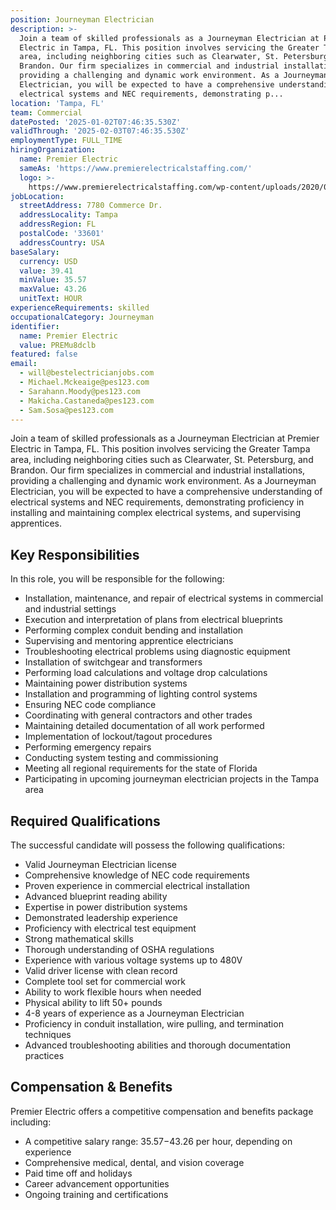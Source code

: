 ```yaml
---
position: Journeyman Electrician
description: >-
  Join a team of skilled professionals as a Journeyman Electrician at Premier
  Electric in Tampa, FL. This position involves servicing the Greater Tampa
  area, including neighboring cities such as Clearwater, St. Petersburg, and
  Brandon. Our firm specializes in commercial and industrial installations,
  providing a challenging and dynamic work environment. As a Journeyman
  Electrician, you will be expected to have a comprehensive understanding of
  electrical systems and NEC requirements, demonstrating p...
location: 'Tampa, FL'
team: Commercial
datePosted: '2025-01-02T07:46:35.530Z'
validThrough: '2025-02-03T07:46:35.530Z'
employmentType: FULL_TIME
hiringOrganization:
  name: Premier Electric
  sameAs: 'https://www.premierelectricalstaffing.com/'
  logo: >-
    https://www.premierelectricalstaffing.com/wp-content/uploads/2020/05/Premier-Electrical-Staffing-logo.png
jobLocation:
  streetAddress: 7780 Commerce Dr.
  addressLocality: Tampa
  addressRegion: FL
  postalCode: '33601'
  addressCountry: USA
baseSalary:
  currency: USD
  value: 39.41
  minValue: 35.57
  maxValue: 43.26
  unitText: HOUR
experienceRequirements: skilled
occupationalCategory: Journeyman
identifier:
  name: Premier Electric
  value: PREMu8dclb
featured: false
email:
  - will@bestelectricianjobs.com
  - Michael.Mckeaige@pes123.com
  - Sarahann.Moody@pes123.com
  - Makicha.Castaneda@pes123.com
  - Sam.Sosa@pes123.com
---
```




Join a team of skilled professionals as a Journeyman Electrician at Premier Electric in Tampa, FL. This position involves servicing the Greater Tampa area, including neighboring cities such as Clearwater, St. Petersburg, and Brandon. Our firm specializes in commercial and industrial installations, providing a challenging and dynamic work environment. As a Journeyman Electrician, you will be expected to have a comprehensive understanding of electrical systems and NEC requirements, demonstrating proficiency in installing and maintaining complex electrical systems, and supervising apprentices. 

## Key Responsibilities
In this role, you will be responsible for the following:
- Installation, maintenance, and repair of electrical systems in commercial and industrial settings
- Execution and interpretation of plans from electrical blueprints
- Performing complex conduit bending and installation
- Supervising and mentoring apprentice electricians
- Troubleshooting electrical problems using diagnostic equipment
- Installation of switchgear and transformers
- Performing load calculations and voltage drop calculations
- Maintaining power distribution systems
- Installation and programming of lighting control systems
- Ensuring NEC code compliance
- Coordinating with general contractors and other trades
- Maintaining detailed documentation of all work performed
- Implementation of lockout/tagout procedures
- Performing emergency repairs
- Conducting system testing and commissioning
- Meeting all regional requirements for the state of Florida
- Participating in upcoming journeyman electrician projects in the Tampa area

## Required Qualifications
The successful candidate will possess the following qualifications:
- Valid Journeyman Electrician license
- Comprehensive knowledge of NEC code requirements
- Proven experience in commercial electrical installation
- Advanced blueprint reading ability
- Expertise in power distribution systems
- Demonstrated leadership experience
- Proficiency with electrical test equipment
- Strong mathematical skills
- Thorough understanding of OSHA regulations
- Experience with various voltage systems up to 480V
- Valid driver license with clean record
- Complete tool set for commercial work
- Ability to work flexible hours when needed
- Physical ability to lift 50+ pounds
- 4-8 years of experience as a Journeyman Electrician
- Proficiency in conduit installation, wire pulling, and termination techniques
- Advanced troubleshooting abilities and thorough documentation practices

## Compensation & Benefits
Premier Electric offers a competitive compensation and benefits package including:
- A competitive salary range: $35.57-$43.26 per hour, depending on experience
- Comprehensive medical, dental, and vision coverage
- Paid time off and holidays
- Career advancement opportunities
- Ongoing training and certifications
